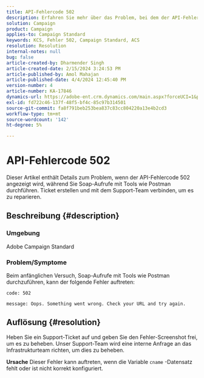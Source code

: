 ```yaml
---
title: API-Fehlercode 502
description: Erfahren Sie mehr über das Problem, bei dem der API-Fehlercode 502 beim Ausführen von Soap-Aufrufen mit Tools auftritt. Kontaktieren Sie das Supportteam durch Ticketanheben.
solution: Campaign
product: Campaign
applies-to: Campaign Standard
keywords: KCS, Fehler 502, Campaign Standard, ACS
resolution: Resolution
internal-notes: null
bug: false
article-created-by: Dharmender Singh
article-created-date: 2/15/2024 3:24:53 PM
article-published-by: Amol Mahajan
article-published-date: 4/4/2024 12:45:40 PM
version-number: 4
article-number: KA-17846
dynamics-url: https://adobe-ent.crm.dynamics.com/main.aspx?forceUCI=1&pagetype=entityrecord&etn=knowledgearticle&id=d007ba5c-16cc-ee11-9079-6045bd0061cb
exl-id: fd722c46-137f-48f5-bf4c-85c97b314501
source-git-commit: fa8f791beb253bea837c83cc804220a13e4b2cd3
workflow-type: tm+mt
source-wordcount: '142'
ht-degree: 5%

---
```


# API-Fehlercode 502


Dieser Artikel enthält Details zum Problem, wenn der API-Fehlercode 502 angezeigt wird, während Sie Soap-Aufrufe mit Tools wie Postman durchführen. Ticket erstellen und mit dem Support-Team verbinden, um es zu reparieren.

## Beschreibung {#description}


### <b>Umgebung</b>

Adobe Campaign Standard



### <b>Problem/Symptome</b>

Beim anfänglichen Versuch, Soap-Aufrufe mit Tools wie Postman durchzuführen, kann der folgende Fehler auftreten:




```
code: 502

message: Oops. Something went wrong. Check your URL and try again.
```





## Auflösung {#resolution}


Heben Sie ein Support-Ticket auf und geben Sie den Fehler-Screenshot frei, um es zu beheben. Unser Support-Team wird eine interne Anfrage an das Infrastrukturteam richten, um dies zu beheben.


<b>Ursache</b>
Dieser Fehler kann auftreten, wenn die Variable `cname` -Datensatz fehlt oder ist nicht korrekt konfiguriert.
